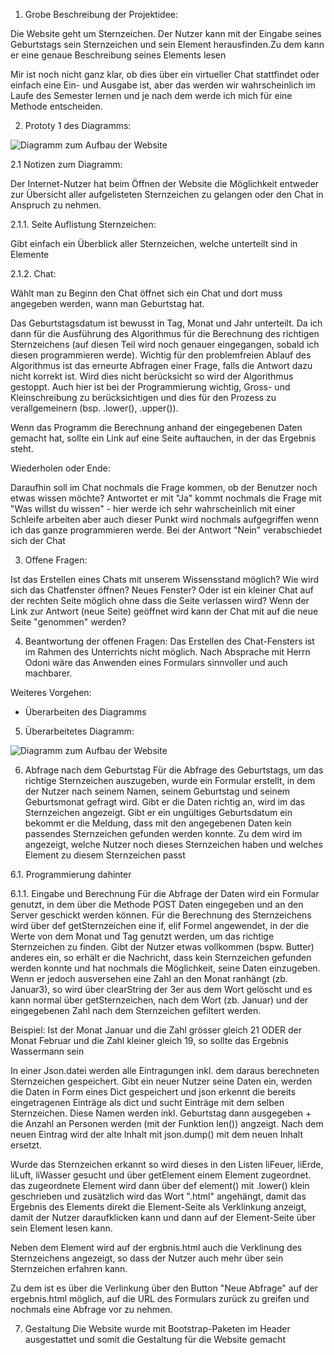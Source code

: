 1. Grobe Beschreibung der Projektidee:

Die Website geht um Sternzeichen.
Der Nutzer kann mit der Eingabe seines Geburtstags sein Sternzeichen und sein Element herausfinden.Zu dem kann er eine genaue Beschreibung seines Elements lesen

Mir ist noch nicht ganz klar, ob dies über ein virtueller Chat stattfindet oder einfach eine Ein- und Ausgabe ist, aber das werden wir wahrscheinlich im Laufe des Semester lernen und je nach dem werde ich mich für eine Methode entscheiden.


2. Prototy 1 des Diagramms:

![Diagramm zum Aufbau der Website](https://github.com/selmafederl/prog2/blob/master/dokumentation/diagramm_website.jpg "Diagramm 1 Website")

2.1 Notizen zum Diagramm:

Der Internet-Nutzer hat beim Öffnen der Website die Möglichkeit entweder zur Übersicht aller aufgelisteten Sternzeichen zu gelangen oder den Chat in Anspruch zu nehmen.

2.1.1. Seite Auflistung Sternzeichen:

Gibt einfach ein Überblick aller Sternzeichen, welche unterteilt sind in Elemente 

2.1.2. Chat:

Wählt man zu Beginn den Chat öffnet sich ein Chat und dort muss angegeben werden, wann man Geburtstag hat.

Das Geburtstagsdatum ist bewusst in Tag, Monat und Jahr unterteilt. Da ich dann für die Ausführung des Algorithmus für die Berechnung des richtigen Sternzeichens (auf diesen Teil wird noch genauer eingegangen, sobald ich diesen programmieren werde). Wichtig für den problemfreien Ablauf des Algorithmus ist das erneurte Abfragen einer Frage, falls die Antwort dazu nicht korrekt ist. Wird dies nicht berücksicht so wird der Algorithmus gestoppt. Auch hier ist bei der Programmierung wichtig, Gross- und Kleinschreibung zu berücksichtigen und dies für den Prozess zu verallgemeinern (bsp. .lower(), .upper()).

Wenn das Programm die Berechnung anhand der eingegebenen Daten gemacht hat, sollte ein Link auf eine Seite auftauchen, in der das Ergebnis steht.

Wiederholen oder Ende:

Daraufhin soll im Chat nochmals die Frage kommen, ob der Benutzer noch etwas wissen möchte? Antwortet er mit "Ja" kommt nochmals die Frage mit "Was willst du wissen" - hier werde ich sehr wahrscheinlich mit einer Schleife arbeiten aber auch dieser Punkt wird nochmals aufgegriffen wenn ich das ganze programmieren werde. Bei der Antwort "Nein" verabschiedet sich der Chat

3. Offene Fragen:

Ist das Erstellen eines Chats mit unserem Wissensstand möglich?
Wie wird sich das Chatfenster öffnen? Neues Fenster? Oder ist ein kleiner Chat auf der rechten Seite möglich ohne dass die Seite verlassen wird?
Wenn der Link zur Antwort (neue Seite) geöffnet wird kann der Chat mit auf die neue Seite "genommen" werden? 

4. Beantwortung der offenen Fragen:
Das Erstellen des Chat-Fensters ist im Rahmen des Unterrichts nicht möglich. Nach Absprache mit Herrn Odoni wäre das Anwenden eines Formulars sinnvoller und auch machbarer.

Weiteres Vorgehen:
- Überarbeiten des Diagramms

5. Überarbeitetes Diagramm:

![Diagramm zum Aufbau der Website](https://github.com/selmafederl/prog2/blob/master/dokumentation/Diagramm_3.jpg "Diagramm 2 Website")

6. Abfrage nach dem Geburtstag
Für die Abfrage des Geburtstags, um das richtige Sternzeichen auszugeben, wurde ein Formular erstellt, in dem der Nutzer nach seinem Namen, seinem Geburtstag und seinem Geburtsmonat gefragt wird. Gibt er die Daten richtig an, wird im das Sternzeichen angezeigt. Gibt er ein ungültiges Geburtsdatum ein bekommt er die Meldung, dass mit den angegebenen Daten kein passendes Sternzeichen gefunden werden konnte. Zu dem wird im angezeigt, welche Nutzer noch dieses Sternzeichen haben und welches Element zu diesem Sternzeichen passt

6.1. Programmierung dahinter

6.1.1. Eingabe und Berechnung
Für die Abfrage der Daten wird ein Formular genutzt, in dem über die Methode POST Daten eingegeben und an den Server geschickt werden können.
Für die Berechnung des Sternzeichens wird über def getSternzeichen eine if, elif Formel angewendet, in der die Werte von dem Monat und Tag genutzt werden, um das richtige Sternzeichen zu finden. Gibt der Nutzer etwas vollkommen (bspw. Butter) anderes ein, so erhält er die Nachricht, dass kein Sternzeichen gefunden werden konnte und hat nochmals die Möglichkeit, seine Daten einzugeben. Wenn er jedoch ausversehen eine Zahl an den Monat ranhängt (zb. Januar3), so wird über clearString der 3er aus dem Wort gelöscht und es kann normal über getSternzeichen, nach dem Wort (zb. Januar) und der eingegebenen Zahl nach dem Sternzeichen gefiltert werden. 

Beispiel:
Ist der Monat Januar und die Zahl grösser gleich 21 ODER der Monat Februar und die Zahl kleiner gleich 19, so sollte das Ergebnis Wassermann sein

In einer Json.datei werden alle Eintragungen inkl. dem daraus berechneten Sternzeichen gespeichert. Gibt ein neuer Nutzer seine Daten ein, werden die Daten in Form eines Dict gespeichert und json erkennt die bereits eingetragenen Einträge als dict und sucht Einträge mit dem selben Sternzeichen. Diese Namen werden inkl. Geburtstag dann ausgegeben + die Anzahl an Personen werden (mit der Funktion len()) angzeigt.
Nach dem neuen Eintrag wird der alte Inhalt mit json.dump() mit dem neuen Inhalt ersetzt.

Wurde das Sternzeichen erkannt so wird dieses in den Listen liFeuer, liErde, liLuft, liWasser gesucht und über getElement einem Element zugeordnet. das zugeordnete Element wird dann über def element() mit .lower() klein geschrieben und zusätzlich wird das Wort ".html" angehängt, damit das Ergebnis des Elements direkt die Element-Seite als Verklinkung anzeigt, damit der Nutzer daraufklicken kann und dann auf der Element-Seite über sein Element lesen kann.

Neben dem Element wird auf der ergbnis.html auch die Verklinung des Sternzeichens angezeigt, so dass der Nutzer auch mehr über sein Sternzeichen erfahren kann.

Zu dem ist es über die Verlinkung über den Button "Neue Abfrage" auf der ergebnis.html möglich, auf die URL des Formulars zurück zu greifen und nochmals eine Abfrage vor zu nehmen.

7. Gestaltung
Die Website wurde mit Bootstrap-Paketen im Header ausgestattet und somit die Gestaltung für die Website gemacht

